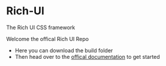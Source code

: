# Rich-UI
The Rich UI CSS framework

Welcome the offical Rich UI Repo
- Here you can download the build folder 
- Then head over to the [offical documentation](https://rich-ui.netlify.app/) to get started
